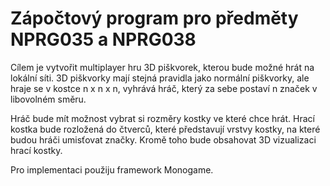 # Zápočtový program pro předměty NPRG035 a NPRG038

Cílem je vytvořit multiplayer hru 3D piškvorek, kterou bude možné hrát na lokální síti. 
3D piškvorky mají stejná pravidla jako normální piškvorky, ale hraje se v kostce n x n x n, vyhrává hráč, který za sebe postaví n značek v libovolném směru.

Hráč bude mít možnost vybrat si rozměry kostky ve které chce hrát. 
Hrací kostka bude rozložená do čtverců, které představují vrstvy kostky, na které budou hráči umisťovat značky.
Kromě toho bude obsahovat 3D vizualizaci hrací kostky.

Pro implementaci použiju framework Monogame.
